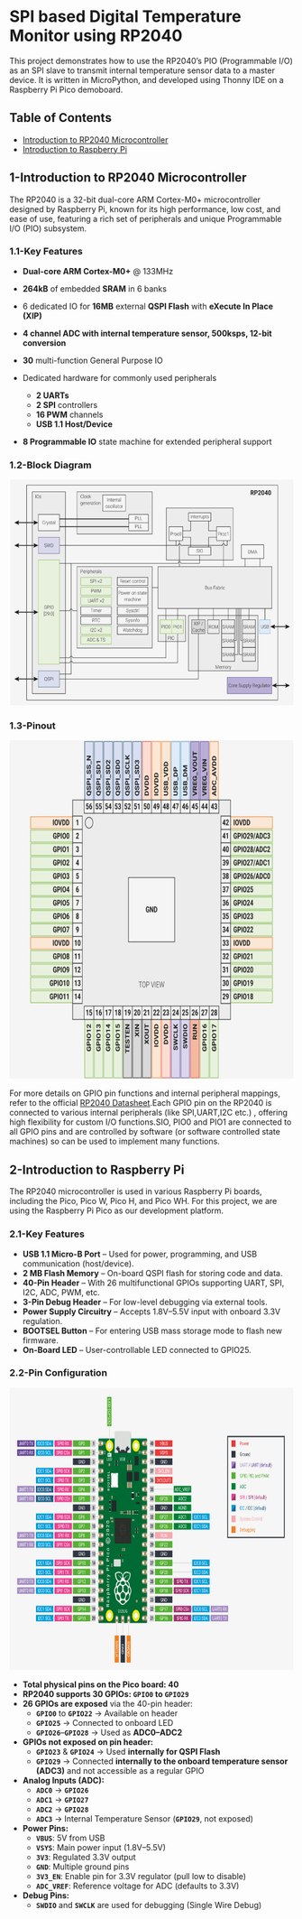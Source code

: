# SPI based Digital Temperature Monitor using RP2040
This project demonstrates how to use the RP2040’s PIO (Programmable I/O) as an SPI slave to transmit internal temperature sensor data to a master device. It is written in MicroPython, and developed using Thonny IDE on a Raspberry Pi Pico demoboard.
<h2>Table of Contents</h2>
<ul>
  <li><a href="#rp2040">Introduction to RP2040 Microcontroller</a></li>
  <li><a href="#raspberrypi">Introduction to Raspberry Pi</a></li>
</ul>
<h2>1-Introduction to RP2040 Microcontroller</h2>
The RP2040 is a 32-bit dual-core ARM Cortex-M0+ microcontroller designed by Raspberry Pi, known for its high performance, low cost, and ease of use, featuring a rich set of peripherals and unique Programmable I/O (PIO) subsystem. 
<h3>1.1-Key Features</h3>

- **Dual-core ARM Cortex-M0+** @ 133MHz
- **264kB** of embedded **SRAM** in 6 banks
- 6 dedicated IO for **16MB** external **QSPI Flash** with **eXecute In Place (XIP)**
- **4 channel ADC with internal temperature sensor, 500ksps, 12-bit conversion**
- **30** multi-function General Purpose IO
- Dedicated hardware for commonly used peripherals
   - **2 UARTs**
   - **2 SPI** controllers
   - **16 PWM** channels
   - **USB 1.1 Host/Device**
     
- **8 Programmable IO** state machine for extended peripheral support
<h3>1.2-Block Diagram</h3>

<img src="diagrams/rp2040_block_dia.png" alt="RP2040 Block Diagram" width="600" height="400">

<h3>1.3-Pinout</h3>

<img src="diagrams/rp2040_pinout.png" alt="RP2040 Pinout" width="700" height="600">

For more details on GPIO pin functions and internal peripheral mappings, refer to the official [RP2040 Datasheet](https://datasheets.raspberrypi.com/rp2040/rp2040-datasheet.pdf).Each GPIO pin on the RP2040 is connected to various internal peripherals (like SPI,UART,I2C etc.) , offering high flexibility for custom I/O functions.SIO, PIO0 and PIO1 are connected to all GPIO pins and are controlled by software (or software controlled state machines) so can be used to implement
many functions.

<h2>2-Introduction to Raspberry Pi</h2>

The RP2040 microcontroller is used in various Raspberry Pi boards, including the Pico, Pico W, Pico H, and Pico WH. For this project, we are using the Raspberry Pi Pico as our development platform.
<h3>2.1-Key Features</h3>

- **USB 1.1 Micro-B Port** – Used for power, programming, and USB communication (host/device).
- **2 MB Flash Memory** – On-board QSPI flash for storing code and data.
- **40-Pin Header** – With 26 multifunctional GPIOs supporting UART, SPI, I2C, ADC, PWM, etc.
- **3-Pin Debug Header** – For low-level debugging via external tools.
- **Power Supply Circuitry** – Accepts 1.8V–5.5V input with onboard 3.3V regulation.
- **BOOTSEL Button** – For entering USB mass storage mode to flash new firmware.
- **On-Board LED** – User-controllable LED connected to GPIO25.

<h3>2.2-Pin Configuration</h3>

<img src="diagrams/rpi_pinout.png" alt="RPi Pico Pinout" width="800" height="500">

- **Total physical pins on the Pico board: 40**
- **RP2040 supports 30 GPIOs: `GPIO0` to `GPIO29`**
- **26 GPIOs are exposed** via the 40-pin header:
    - **`GPIO0`** to **`GPIO22`** → Available on header
    - **`GPIO25`** → Connected to onboard LED
    - **`GPIO26`**–**`GPIO28`** → Used as **ADC0–ADC2**
- **GPIOs not exposed on pin header:**
    - **`GPIO23`** & **`GPIO24`** → Used **internally for QSPI Flash**
    - **`GPIO29`** → Connected **internally to the onboard temperature sensor (ADC3)** and not accessible as a regular GPIO
- **Analog Inputs (ADC):**
    - **`ADC0`** → **`GPIO26`**
    - **`ADC1`** → **`GPIO27`**
    - **`ADC2`** → **`GPIO28`**
    - **`ADC3`** → Internal Temperature Sensor (**`GPIO29`**, not exposed)
- **Power Pins:**
    - **`VBUS`**: 5V from USB
    - **`VSYS`**: Main power input (1.8V–5.5V)
    - **`3V3`**: Regulated 3.3V output
    - **`GND`**: Multiple ground pins
    - **`3V3_EN`**: Enable pin for 3.3V regulator (pull low to disable)
    - **`ADC_VREF`**: Reference voltage for ADC (defaults to 3.3V)
- **Debug Pins:**
    - **`SWDIO`** and **`SWCLK`** are used for debugging (Single Wire Debug)











































